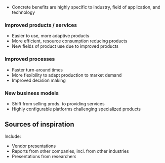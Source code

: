 - Concrete benefits are highly specific to industry, field of application, and technology
### Improved products / services
- Easier to use, more adaptive products
- More efficient, resource consumption reducing products
- New fields of product use due to improved products

### Improved processes
- Faster turn-around times
- More flexibility to adapt production to market demand
- Improved decision making

### New business models
- Shift from selling prods. to providing services
- Highly configurable platforms challenging specialized products

## Sources of inspiration
Include:
- Vendor presentations
- Reports from other companies, incl. from other industries
- Presentations from researchers

